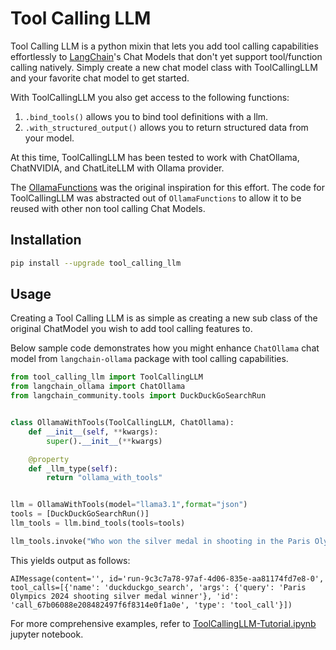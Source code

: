 Tool Calling LLM
================

Tool Calling LLM is a python mixin that lets you add tool calling capabilities effortlessly to [LangChain](https://langchain.com)'s Chat Models that don't yet support tool/function calling natively. Simply create a new chat model class with ToolCallingLLM and your favorite chat model to get started.

With ToolCallingLLM you also get access to the following functions:
1. `.bind_tools()` allows you to bind tool definitions with a llm.
2. `.with_structured_output()` allows you to return structured data from your model.

At this time, ToolCallingLLM has been tested to work with ChatOllama, ChatNVIDIA, and ChatLiteLLM with Ollama provider.

The [OllamaFunctions](https://python.langchain.com/v0.2/docs/integrations/chat/ollama_functions/) was the original inspiration for this effort. The code for ToolCallingLLM was abstracted out of `OllamaFunctions` to allow it to be reused with other non tool calling Chat Models.

Installation
------------

```bash
pip install --upgrade tool_calling_llm
```

Usage
-----

Creating a Tool Calling LLM is as simple as creating a new sub class of the original ChatModel you wish to add tool calling features to.  

Below sample code demonstrates how you might enhance `ChatOllama` chat model from `langchain-ollama` package with tool calling capabilities.

```python
from tool_calling_llm import ToolCallingLLM
from langchain_ollama import ChatOllama
from langchain_community.tools import DuckDuckGoSearchRun


class OllamaWithTools(ToolCallingLLM, ChatOllama):
    def __init__(self, **kwargs):
        super().__init__(**kwargs)

    @property
    def _llm_type(self):
        return "ollama_with_tools"


llm = OllamaWithTools(model="llama3.1",format="json")
tools = [DuckDuckGoSearchRun()]
llm_tools = llm.bind_tools(tools=tools)

llm_tools.invoke("Who won the silver medal in shooting in the Paris Olympics in 2024?")
```

This yields output as follows:
```
AIMessage(content='', id='run-9c3c7a78-97af-4d06-835e-aa81174fd7e8-0', tool_calls=[{'name': 'duckduckgo_search', 'args': {'query': 'Paris Olympics 2024 shooting silver medal winner'}, 'id': 'call_67b06088e208482497f6f8314e0f1a0e', 'type': 'tool_call'}])
```
For more comprehensive examples, refer to [ToolCallingLLM-Tutorial.ipynb](ToolCallingLLM-Tutorial.ipynb) jupyter notebook.
